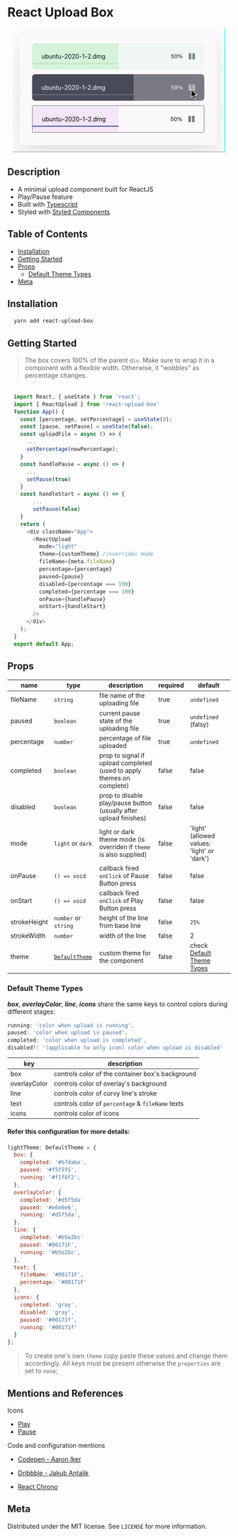 # React Upload Box

<div align="center">
  <div>
    <img src="./readme-assets/upload.gif" />
  </div>
</div>

<h2>Description</h2>

- A minimal upload component built for ReactJS
- Play/Pause feature
- Built with [Typescript](https://www.typescriptlang.org/)
- Styled with [Styled Components](https://www.styled-components.com/)

<h2>Table of Contents</h2>

- [Installation](#-installation)
- [Getting Started](#getting-started)
- [Props](#props)
  - [Default Theme Types](#default-theme-types)
- [Meta](#meta)

## Installation

```sh
  yarn add react-upload-box
```

## Getting Started

> The box covers 100% of the parent `div`. Make sure to wrap it in a component with a flexible width. Otherwise, it "wobbles" as percentage changes.

```javascript

  import React, { useState } from 'react';
  import { ReactUpload } from 'react-upload-box'
  function App() {
    const [percentage, setPercentage] = useState(0);
    const [pause, setPause] = useState(false);
    const uploadFile = async () => {
      ...
      setPercentage(newPercentage);
    }
    const handlePause = async () => {
      ...
      setPause(true)
    }
    const handleStart = async () => {
        ...
        setPause(false)
    }
    return (
      <div className="App">
        <ReactUpload
          mode="light"
          theme={customTheme} //overrides mode
          fileName={meta.fileName}
          percentage={percentage}
          paused={pause}
          disabled={percentage === 100}
          completed={percentage === 100}
          onPause={handlePause}
          onStart={handleStart}
        />
      </div>
    );
  }
  export default App;

```

## Props

| name         | type                                   | description                                                           | required | default                                           |
| ------------ | -------------------------------------- | --------------------------------------------------------------------- | -------- | ------------------------------------------------- |
| fileName     | `string`                               | file name of the uploading file                                       | true     | `undefined`                                       |
| paused       | `boolean`                              | current pause state of the uploading file                             | true     | `undefined` (falsy)                               |
| percentage   | `number`                               | percentage of file uploaded                                           | true     | `undefined`                                       |
| completed    | `boolean`                              | prop to signal if upload completed (used to apply themes on complete) | false    | false                                             |
| disabled     | `boolean`                              | prop to disable play/pause button (usually after upload finishes)     | false    | false                                             |
| mode         | `light` or `dark`                      | light or dark theme mode (is overriden if `theme` is also supplied)   | false    | 'light' (allowed values: 'light' or 'dark')       |
| onPause      | `() => void`                           | callback fired `onClick` of Pause Button press                        | false    | false                                             |
| onStart      | `() => void`                           | callback fired `onClick` of Play Button press                         | false    | false                                             |
| strokeHeight | `number` or `string`                   | height of the line from base line                                     | false    | `25%`                                             |
| strokeWidth  | `number`                               | width of the line                                                     | false    | 2                                                 |
| theme        | [`DefaultTheme`](#default-theme-types) | custom theme for the component                                        | false    | check [Default Theme Types](#default-theme-types) |

### Default Theme Types

**_box_**, **_overlayColor_**, **_line_**, **_icons_** share the same keys to control colors during different stages:

```javascript
running: 'color when upload is running',
paused: 'color when upload is paused',
completed: 'color when upload is completed',
disabled?: '(applicable to only icon) color when upload is disabled'
```

| key          | description                                       |
| ------------ | ------------------------------------------------- |
| box          | controls color of the container box's background  |
| overlayColor | controls color of overlay's background            |
| line         | controls color of curvy line's stroke             |
| text         | controls color of `percentage` & `fileName` texts |
| icons        | controls color of icons                           |

#### Refer this configuration for more details:

```javascript
lightTheme: DefaultTheme = {
  box: {
    completed: '#b7dabe',
    paused: '#f5f5f5',
    running: '#f1f8f2',
  },
  overlayColor: {
    completed: '#d5f5da'
    paused: '#e6e6e6',
    running: '#d5f5da',
  },
  line: {
    completed: '#b5e2bc'
    paused: '#00171F',
    running: '#b5e2bc',
  },
  text: {
    fileName: '#00171F',
    percentage: '#00171F'
  },
  icons: {
    completed: 'gray',
    disabled: 'gray',
    paused: '#00171f',
    running: '#00171f'
  }
};
```

> To create one's own `theme` copy paste these values and change them accordingly. All keys must be present otherwise the `properties` are set to `none`;

## Mentions and References

Icons

- [Play](https://www.flaticon.com/authors/pixel-perfect)
- [Pause](https://icon54.com)

Code and configuration mentions

- [Codepen - Aaron Iker](https://codepen.io/aaroniker/pen/QXxexJ?editors=1010)

- [Dribbble - Jakub Antalik](https://dribbble.com/shots/6052541-Upload-window-interactions)

- [React Chrono](https://github.com/prabhuignoto/react-chrono)

## Meta

Distributed under the MIT license. See `LICENSE` for more information.
